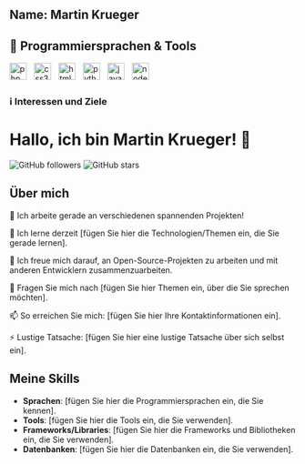 ## Name: Martin Krueger


## 🧰 Programmiersprachen & Tools

<img align="left" alt="php" width="30px" style="padding-right:10px;" src="https://cdn.jsdelivr.net/gh/devicons/devicon/icons/php/php-original.svg"/>

<img align="left" alt="css3" width="30px" style="padding-right:10px;" src="https://cdn.jsdelivr.net/gh/devicons/devicon/icons/css3/css3-original.svg"/>

<img align="left" alt="html5" width="30px" style="padding-right:10px;" src="https://cdn.jsdelivr.net/gh/devicons/devicon/icons/html5/html5-original.svg"/>

<img align="left" alt="python" width="30px" style="padding-right:10px;" src="https://cdn.jsdelivr.net/gh/devicons/devicon/icons/python/python-original.svg"/>

<img align="left" alt="javascript" width="30px" style="padding-right:10px;" src="https://cdn.jsdelivr.net/gh/devicons/devicon/icons/javascript/javascript-original.svg"/>

<img align="left" alt="nodejs" width="30px" style="padding-right:10px;" src="https://cdn.jsdelivr.net/gh/devicons/devicon/icons/nodejs/nodejs-original.svg"/>


</br>
</br>

### ℹ️ Interessen und Ziele

# Hallo, ich bin Martin Krueger! 👋

![GitHub followers](https://img.shields.io/github/followers/your-github-username?style=social)
![GitHub stars](https://img.shields.io/github/stars/your-github-username?style=social)

## Über mich

🔭 Ich arbeite gerade an verschiedenen spannenden Projekten!

🌱 Ich lerne derzeit [fügen Sie hier die Technologien/Themen ein, die Sie gerade lernen].

👯 Ich freue mich darauf, an Open-Source-Projekten zu arbeiten und mit anderen Entwicklern zusammenzuarbeiten.

💬 Fragen Sie mich nach [fügen Sie hier Themen ein, über die Sie sprechen möchten].

📫 So erreichen Sie mich: [fügen Sie hier Ihre Kontaktinformationen ein].

⚡ Lustige Tatsache: [fügen Sie hier eine lustige Tatsache über sich selbst ein].

## Meine Skills

- **Sprachen**: [fügen Sie hier die Programmiersprachen ein, die Sie kennen].
- **Tools**: [fügen Sie hier die Tools ein, die Sie verwenden].
- **Frameworks/Libraries**: [fügen Sie hier die Frameworks und Bibliotheken ein, die Sie verwenden].
- **Datenbanken**: [fügen Sie hier die Datenbanken ein, die Sie verwenden].
